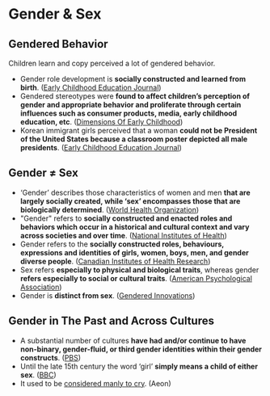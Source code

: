 # Gender & Sex

## Gendered Behavior

 Children learn and copy perceived a lot of gendered behavior.

* Gender role development is **socially constructed and learned from birth**. \([Early Childhood Education Journal](https://0x0.la/u/Jvm1tpO.pdf)\)
* Gendered stereotypes were **found to affect children’s perception of gender and appropriate behavior and proliferate through certain influences such as consumer products, media, early childhood education, etc**. \([Dimensions Of Early Childhood](https://hawthornefamilyplayschool.org/wp-content/uploads/2013/10/whydoesgendermatter.pdf)\)
* Korean immigrant girls perceived that a woman **could not be President of the United States because a classroom poster depicted all male presidents**. \([Early Childhood Education Journal](https://0x0.la/u/PMxXmnd.pdf)\)

## Gender ≠ Sex

* ‘Gender’ describes those characteristics of women and men **that are largely socially created, while ‘sex’ encompasses those that are biologically determined**. \([World Health Organization](https://www.who.int/genomics/gender/en/)\)
* "Gender" refers to **socially constructed and enacted roles and behaviors which occur in a historical and cultural context and vary across societies and over time**. \([National Institutes of Health](https://orwh.od.nih.gov/sex-gender)\)
* Gender refers to the **socially constructed roles, behaviours, expressions and identities of girls, women, boys, men, and gender diverse people**. \([Canadian Institutes of Health Research](https://cihr-irsc.gc.ca/e/48642.html)\)
* Sex refers **especially to physical and biological traits**, whereas gender **refers especially to social or cultural traits**. \([American Psychological Association](https://dictionary.apa.org/sex)\)
* Gender is **distinct from sex**. \([Gendered Innovations](http://genderedinnovations.stanford.edu/terms/gender.html)\)

## Gender in The Past and Across Cultures

* A substantial number of cultures **have had and/or continue to have non-binary, gender-fluid, or third gender identities within their gender constructs**. \([PBS](https://www.pbs.org/independentlens/content/two-spirits_map-html/)\)
* Until the late 15th century the word ‘girl’ **simply means a child of either sex**. \([BBC](https://www.historyextra.com/period/great-misconception/)\)
* It used to be [considered manly to cry](https://aeon.co/essays/whatever-happened-to-the-noble-art-of-the-manly-weep). \(Aeon\)



